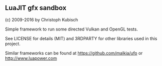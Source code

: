 LuaJIT gfx sandbox
-----------------------------------
(c) 2009-2016 by Christoph Kubisch

Simple framework to run some directed Vulkan and OpenGL tests.

See LICENSE for details (MIT) and 3RDPARTY for
other libraries used in this project.

Similar frameworks can be found at
https://github.com/malkia/ufo 
or
http://www.luapower.com
